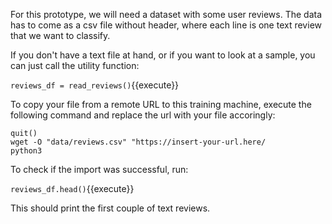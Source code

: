 For this prototype, we will need a dataset with some user reviews. The data has to come as a csv file without header, where each line is one text review that we want to classify.

If you don't have a text file at hand, or if you want to look at a sample, you can just call the utility function:

`reviews_df = read_reviews()`{{execute}} 

To copy your file from a remote URL to this training machine, execute the following command and replace the url with your file accoringly:

```
quit()
wget -O "data/reviews.csv" "https://insert-your-url.here/
python3
```

To check if the import was successful, run:

`reviews_df.head()`{{execute}} 

This should print the first couple of text reviews.